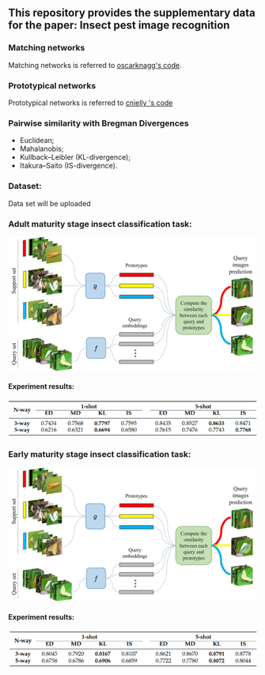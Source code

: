 ## This repository provides the supplementary data for the paper: Insect pest image recognition

### Matching networks
Matching networks is referred to [oscarknagg's code](https://github.com/oscarknagg/few-shot).

### Prototypical networks
Prototypical networks is referred to [cnielly
's code](https://github.com/cnielly/prototypical-networks-omniglot)

### Pairwise similarity with Bregman Divergences

- Euclidean;
- Mahalanobis;
- Kullback–Leibler (KL-divergence);
- Itakura–Saito (IS-divergence).

### Dataset:
Data set will be uploaded

### Adult maturity stage insect classification task:

![Episode](/Figures/task_example_adult.jpg)

#### Experiment results:
![Adult_results](/Figures/adult_results.png)

### Early maturity stage insect classification task:

![Episode](/Figures/task_example_adult.jpg)

#### Experiment results:
![Early_results](/Figures/early_results.png)


